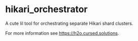 # hikari_orchestrator

A cute lil tool for orchestrating separate Hikari shard clusters.

For more information see <https://h2o.cursed.solutions>.
